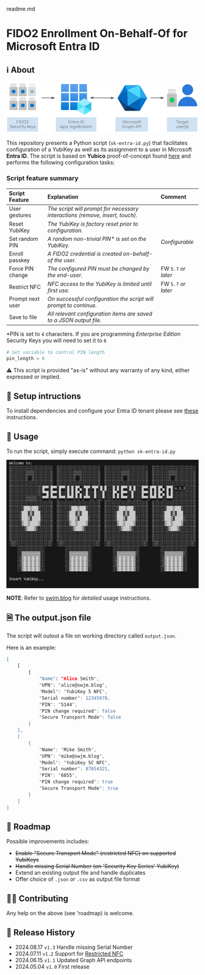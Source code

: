 ﻿readme.md

# FIDO2 Enrollment On-Behalf-Of for Microsoft Entra ID 


## ℹ️ About

![](/images/security-key-eobo-with-microsoft-entra-id-integration-overview-diagram.png)

This repository presents a Python script (`sk-entra-id.py`) that facilitates configuration of a YubiKey as well as its assignment to a user in Microsoft **Entra ID**. 
The script is based on **Yubico** proof-of-concept found [here](https://github.com/YubicoLabs/entraId-register-passkeys-on-behalf-of-users) and performs the following configuration tasks:

### Script feature summary

| Script Feature        | Explanation           | Comment  |
|:------------- |:-------------|:-----|
| User gestures | _The script will prompt for necessary interactions (remove, insert, touch)._     |    |
| Reset YubiKey    | _The YubiKey is factory reset prior to configuration._ |  |
| Set random PIN    | _A random non-trivial PIN* is set on the YubiKey._      |_Configurable_ |
| Enroll passkey    | _A FIDO2 credential is created on-behalf-of the user._      |    |
| Force PIN change | _The configured PIN must be changed by the end-user._     |   FW ```5.7``` _or later_|
| Restrict NFC | _NFC access to the YubiKey is limited until first use._     |   FW ```5.7``` _or later_ |
| Prompt next user | _On successful configuration the script will prompt to continue._     |    |
| Save to file | _All relevant configuration items are saved to a JSON output file._     |    |

*PIN is set to ```4``` characters. If you are programming _Enterprise Edition_ Security Keys you will need to set it to ```6```

```python
# Set variable to control PIN length
pin_length = 6

```


⚠️ This script is provided "as-is" without any warranty of any kind, either expressed or implied.


## 💾 Setup intructions
To install dependencies and configure your Entra ID tenant please see [these](https://github.com/JMarkstrom/entra-id-security-key-obo-enrollment/tree/main/docs) instructions.

## 📖 Usage
To run the script, simply execute command: `python sk-entra-id.py`

![](/images/security-key-eobo-with-microsoft-entra-id.1.2.gif)

**NOTE**: Refer to [swjm.blog](https://swjm.blog) for _detailed_ usage instructions.


## 🗎 The output.json file
The script will outout a file on working directory called `output.json`. 

Here is an example: 

```bash
[
    [
        {
            "Name": "Alice Smith",
            "UPN": "alice@swjm.blog",
            "Model": "YubiKey 5 NFC",
            "Serial number": 12345678,
            "PIN": "5144",
            "PIN change required": false
            "Secure Transport Mode": false
        }
    ],
    [
        {
            "Name": "Mike Smith",
            "UPN": "mike@swjm.blog",
            "Model": "YubiKey 5C NFC",
            "Serial number": 87654321,
            "PIN": "6855",
            "PIN change required": true
            "Secure Transport Mode": true
        }
    ]
]
```

## 📖 Roadmap
Possible improvements includes:
- ~~Enable "Secure Transport Mode" (restricted NFC) on supported YubiKeys~~
- ~~Handle missing Serial Number (on 'Security Key Series' YubiKey)~~
- Extend an existing output file and handle duplicates
- Offer choice of `.json` _or_ `.csv` as output file format

## 🥷🏻 Contributing
Any help on the above (see 'roadmap) is welcome.

## 📜 Release History
* 2024.08.17 `v1.3` Handle missing Serial Number
* 2024.07.11 `v1.2` Support for [Restricted NFC](https://docs.yubico.com/hardware/yubikey/yk-tech-manual/5.7-firmware-specifics.html#restricted-nfc) 
* 2024.06.15 `v1.1` Updated Graph API endpoints
* 2024.05.04 `v1.0` First release
